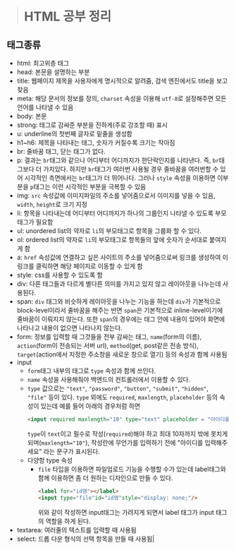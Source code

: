 > # HTML 공부 정리
## 태그종류
- html: 최고위층 태그
- head: 본문을 설명하는 부분
- title: 웹페이지 제목을 사용자에게 명시적으로 알려줌, 검색 엔진에서도 title을 보고 찾음
- meta: 해당 문서의 정보를 정의, ```charset``` 속성을 이용해 ```utf-8```로 설정해주면 모든 언어를 나타낼 수 있음
- body: 본문
- strong: 태그로 감싸준 부분을 진하게(주로 강조할 때) 표시
- u: underline의 첫번째 글자로 밑줄을 생성함
- h1~h6: 제목을 나타내는 태그, 숫자가 커질수록 크기는 작아짐
- br: 줄바꿈 태그, 닫는 태그가 없다.
- p: 결과는 ```br```태그와 같으나 어디부터 어디까지가 한단락인지를 나타낸다. 즉, ```br```태그보다 더 가치있다. 하지만 ```br```태그가 여러번 사용될 경우 줄바꿈을 여러번할 수 있어 시각적인 측면에서는 ```br```태그가 더 뛰어나다. 그러나 ```style``` 속성을 이용하면 이부분을 ```p```태그는 이런 시각적인 부분을 극복할 수 있음
- img: ```src``` 속성값에 이미지파일의 주소를 넣어줌으로서 이미지를 넣을 수 있음, ```width```, ```height```로 크기 지정
- li: 항목을 나타내는데 어디부터 어디까지가 하나의 그룹인지 나타낼 수 있도록 부모태그가 필요함
- ul: unordered list의 약자로 ```li```의 부모태그로 항목을 그룹화 할 수 있다.
- ol: ordered list의 약자로 ```li```의 부모태그로 항목들의 앞에 숫자가 순서대로 붙여지게 함
- a: ```href``` 속성값에 연결하고 싶은 사이트의 주소를 넣어줌으로써 링크를 생성하여 이 링크를 클릭하면 해당 페이지로 이동할 수 있게 함
- style: css를 사용할 수 있도록 함
- div: 다른 태그들과 다르게 별다른 의미를 가지고 있지 않고 레이아웃을 나누는데 사용된다.
- span: ```div``` 태그와 비슷하게 레이아웃을 나누는 기능을 하는데 ```div```가 기본적으로 block-level이라서 줄바꿈을 해주는 반면 ```span```은 기본적으로 inline-level이기에 줄바꿈이 이뤄지지 않는다. 또한 ```span```의 경우에는 태그 안에 내용이 있어야 화면에 나타나고 내용이 없으면 나타나지 않는다.
- form: 정보를 입력할 때 그것들을 전부 감싸는 태그, ```name```(form의 이름), ```action```(form이 전송되는 서버 url), ```method```(get, post같은 전송 방식), ```target```(action에서 지정한 주소창을 새로운 창으로 열기) 등의 속성과 함께 사용됨
- input
  - ```form```태그 내부의 태그로 ```type``` 속성과 함께 쓰인다.
  - ```name``` 속성을 사용해줘야 백엔드의 컨트롤러에서 이용할 수 있다.
  - ```type``` 값으로는 ```"text"```, ```"password"```, ```"button"```, ```"submit"```, ```"hidden"```, ```"file"``` 등이 있다. ```type``` 외에도 ```required```, ```maxlength```, ```placeholder``` 등의 속성이 있는데 예를 들어 아래의 경우처럼 하면
    ```html
    <input required maxlength="10" type="text" placeholder = "아이디를 입력해주세요"/>
    ```
    ```type```이 ```text```이고 필수로 작성(```required```)해야 하고 최대 10자까지 밖에 못치게 되며(```maxlength="10"```), 작성란에 무언가를 입력하기 전에 "아이디를 입력해주세요" 라는 문구가 표시된다.
  - 다양항 type 속성
    - ```file``` 타입을 이용하면 파일업로드 기능을 수행할 수가 있는데 label태그와 함께 이용하면 좀 더 원하는 디자인으로 만들 수 있다. 
      ```html
      <label for="id명"></label>
      <input type="file"id="id명"style="display: none;"/>
      ```
      위와 같이 작성하면 input태그는 가려지게 되면서 label 태그가 input 태그의 역할을 하게 된다.
- textarea: 여러줄의 텍스트를 입력할 때 사용됨
- select: 드롭 다운 형식의 선택 항목을 만들 때 사용됨|
